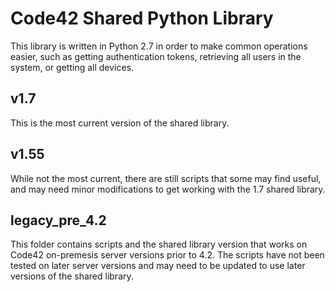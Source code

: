 # Code42 Shared Python Library
This library is written in Python 2.7 in order to make common operations easier, such as getting authentication tokens, retrieving all users in the system, or getting all devices.

## v1.7
This is the most current version of the shared library.

## v1.55
While not the most current, there are still scripts that some may find useful, and may need minor modifications to get working with the 1.7 shared library.

## legacy_pre_4.2
This folder contains scripts and the shared library version that works on Code42 on-premesis server versions prior to 4.2.  The scripts have not been tested on later server versions and may need to be updated to use later versions of the shared library.
